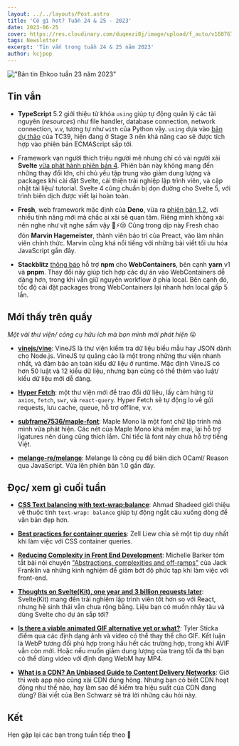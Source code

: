 ```yaml
---
layout: ../../layouts/Post.astro
title: 'Có gì hot? Tuần 24 & 25 - 2023'
date: 2023-06-25
cover: https://res.cloudinary.com/duqeezi8j/image/upload/f_auto/v1687675802/ehkoo/newsletters/w-24-25-2023.png
tags: Newsletter
excerpt: 'Tin vắn trong tuần 24 & 25 năm 2023'
author: kcjpop
---
```


!["Bản tin Ehkoo tuần 23 năm 2023"](https://res.cloudinary.com/duqeezi8j/image/upload/f_auto/v1687675802/ehkoo/newsletters/w-24-25-2023.png)

## Tin vắn

- **TypeScript** 5.2 giới thiệu từ khóa `using` giúp tự động quản lý các tài nguyên (_resources_) như file handler, database connection, network connection, v.v, tương tự như `with` của Python vậy. `using` dựa vào [bản dự thảo](https://github.com/tc39/proposal-explicit-resource-management) của TC39, hiện đang ở Stage 3 nên khả năng cao sẽ được tích hợp vào phiên bản ECMAScript sắp tới.

- Framework vạn người thích triệu người mê nhưng chỉ có vài người xài **Svelte** [vừa phát hành phiên bản 4](https://svelte.dev/blog/svelte-4). Phiên bản này không mang đến những thay đổi lớn, chỉ chủ yếu tập trung vào giảm dung lượng và packages khi cài đặt Svelte, cải thiện trải nghiệp lập trình viên, và cập nhật tài liệu/ tutorial. Svelte 4 cũng chuẩn bị dọn đường cho Svelte 5, với trình biên dịch được viết lại hoàn toàn.

- **Fresh**, web framework mặc định của **Deno**, vừa ra [phiên bản 1.2](https://deno.com/blog/fresh-1.2), với nhiều tính năng mới mà chắc ai xài sẽ quan tâm. Riêng mình không xài nên nghe như vịt nghe sấm vậy 🦆⚡️😢 Cũng trong dịp này Fresh chào đón **Marvin Hagemeister**, thành viên bảo trì của Preact, vào làm nhân viên chính thức. Marvin cũng khá nổi tiếng với những bài viết tối ưu hóa JavaScript gần đây.

- **Stackblitz** [thông báo](https://blog.stackblitz.com/posts/announcing-native-package-manager-support/) hỗ trợ **npm** cho **WebContainers**, bên cạnh **yarn** v1 và **pnpm**. Thay đổi này giúp tích hợp các dự án vào WebContainers dễ dàng hơn, trong khi vẫn giữ nguyên workflow ở phía local. Bên cạnh đó, tốc độ cài đặt packages trong WebContainers lại nhanh hơn local gấp 5 lần.

## Mới thấy trên quầy

_Một vài thư viện/ công cụ hữu ích mà bọn mình mới phát hiện_ 😛

- [**vinejs/vine**](https://github.com/vinejs/vine): VineJS là thư viện kiểm tra dữ liệu biểu mẫu hay JSON dành cho Node.js. VineJS tự quảng cáo là một trong những thư viện nhanh nhất, và đảm bảo an toàn kiểu dữ liệu ở runtime. Mặc định VineJS có hơn 50 luật và 12 kiểu dữ liệu, nhưng bạn cũng có thể thêm vào luật/ kiểu dữ liệu mới dễ dàng.

- [**Hyper Fetch**](https://hyperfetch.bettertyped.com/): một thư viện mới để trao đổi dữ liệu, lấy cảm hứng từ `axios`, `fetch`, `swr`, và `react-query`. Hyper Fetch sẽ tự động lo về gửi requests, lưu cache, queue, hỗ trợ offline, v.v.

- [**subframe7536/maple-font**](https://github.com/subframe7536/maple-font): Maple Mono là một font chữ lập trình mà mình vừa phát hiện. Các nét của Maple Mono khá mềm mại, lại hỗ trợ ligatures nên dùng cũng thích lắm. Chỉ tiếc là font này chưa hỗ trợ tiếng Việt.

- [**melange-re/melange**](https://github.com/melange-re/melange): Melange là công cụ để biên dịch OCaml/ Reason qua JavaScript. Vừa lên phiên bản 1.0 gần đây.

## Đọc/ xem gì cuối tuần

- [**CSS Text balancing with text-wrap:balance**](https://ishadeed.com/article/css-text-wrap-balance/): Ahmad Shadeed giới thiệu về thuộc tính `text-wrap: balance` giúp tự động ngắt câu xuống dòng để văn bản đẹp hơn.

- [**Best practices for container queries**](https://zellwk.com/blog/container-queries-best-practice/): Zell Liew chia sẻ một tip duy nhất khi làm việc với CSS container queries.

- [**Reducing Complexity in Front End Development**](https://css-irl.info/reducing-complexity-in-front-end-development/): Michelle Barker tóm tắt bài nói chuyện ["Abstractions, complexities and off-ramps"](https://heypresents.com/talks/abstractions-complexities-and-off-ramps) của Jack Franklin và những kinh nghiệm để giảm bớt độ phức tạp khi làm việc với front-end.

- [**Thoughts on Svelte(Kit), one year and 3 billion requests later**](https://claudioholanda.ch/en/blog/svelte-kit-after-3-billion-requests/): Svelte(Kit) mang đến trải nghiệm lập trình viên tốt hơn so với React, nhưng hệ sinh thái vẫn chưa rộng bằng. Liệu bạn có muốn nhảy tàu và dùng Svelte cho dự án sắp tới?

- [**Is there a viable animated GIF alternative yet or what?**](https://cloudfour.com/thinks/animated-gif-alternative/): Tyler Sticka điểm qua các định dạng ảnh và video có thể thay thế cho GIF. Kết luận là WebP tương đối phù hợp trong hầu hết các trường hợp, trong khi AVIF vẫn còn mới. Hoặc nếu muốn giảm dung lượng của trang tối đa thì bạn có thể dùng video với định dạng WebM hay MP4.

- [**What is a CDN? An Unbiased Guide to Content Delivery Networks**](https://calibreapp.com/blog/content-delivery-networks-guide): Giờ thì web app nào cũng xài CDN đúng hông. Nhưng bạn có biết CDN hoạt động như thế nào, hay làm sao để kiểm tra hiệu suất của CDN đang dùng? Bài viết của Ben Schwarz sẽ trả lời những câu hỏi này.

## Kết

Hẹn gặp lại các bạn trong tuần tiếp theo 👋

